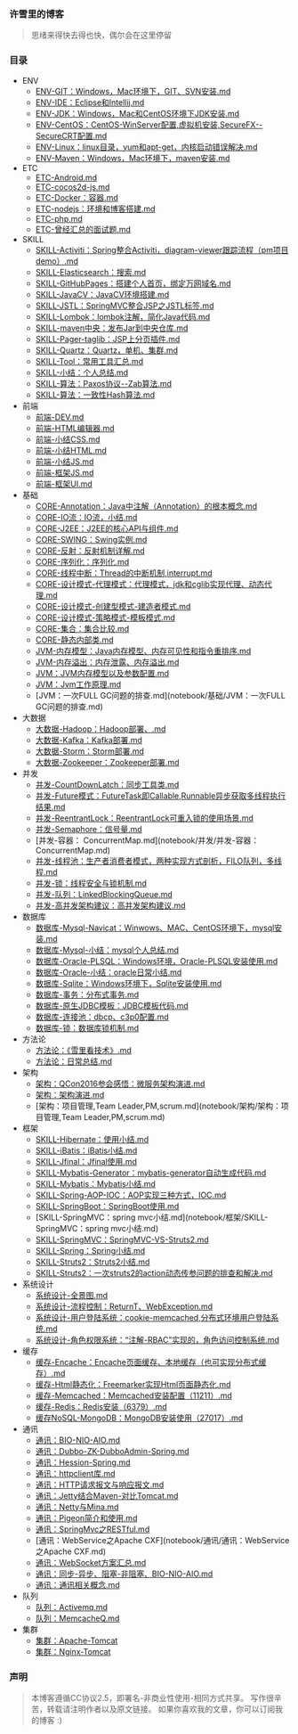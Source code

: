 ### 许雪里的博客
>思绪来得快去得也快，偶尔会在这里停留


### 目录

- ENV
    - [ENV-GIT：Windows，Mac环境下，GIT、SVN安装.md](notebook/ENV/ENV-GIT：Windows，Mac环境下，GIT、SVN安装.md)
    - [ENV-IDE：Eclipse和Intellij.md](notebook/ENV/ENV-IDE：Eclipse和Intellij.md)
    - [ENV-JDK：Windows，Mac和CentOS环境下JDK安装.md](notebook/ENV/ENV-JDK：Windows，Mac和CentOS环境下JDK安装.md)
    - [ENV-CentOS：CentOS-WinServer配置,虚拟机安装,SecureFX--SecureCRT配置.md](notebook/ENV/ENV-CentOS：CentOS-WinServer配置,虚拟机安装,SecureFX--SecureCRT配置.md)
    - [ENV-Linux：linux目录，yum和apt-get，内核启动错误解决.md](notebook/ENV/ENV-Linux：linux目录，yum和apt-get，内核启动错误解决.md)
    - [ENV-Maven：Windows，Mac环境下，maven安装.md](notebook/ENV/ENV-Maven：Windows，Mac环境下，maven安装.md)
- ETC
    - [ETC-Android.md](notebook/ETC/ETC-Android.md)
    - [ETC-cocos2d-js.md](notebook/ETC/ETC-cocos2d-js.md)
    - [ETC-Docker：容器.md](notebook/ETC/ETC-Docker：容器.md)
    - [ETC-nodejs：环境和博客搭建.md](notebook/ETC/ETC-nodejs：环境和博客搭建.md)
    - [ETC-php.md](notebook/ETC/ETC-php.md)
    - [ETC-曾经汇总的面试题.md](notebook/ETC/ETC-曾经汇总的面试题.md)
- SKILL
    - [SKILL-Activiti：Spring整合Activiti，diagram-viewer跟踪流程（pm项目demo）.md](notebook/SKILL/SKILL-Activiti：Spring整合Activiti，diagram-viewer跟踪流程（pm项目demo）.md)
    - [SKILL-Elasticsearch：搜索.md](notebook/SKILL/SKILL-Elasticsearch：搜索.md)
    - [SKILL-GitHubPages：搭建个人首页，绑定万网域名.md](notebook/SKILL/SKILL-GitHubPages：搭建个人首页，绑定万网域名.md)
    - [SKILL-JavaCV：JavaCV环境搭建.md](notebook/SKILL/SKILL-JavaCV：JavaCV环境搭建.md)
    - [SKILL-JSTL：SpringMVC整合JSP之JSTL标签.md](notebook/SKILL/SKILL-JSTL：SpringMVC整合JSP之JSTL标签.md)
    - [SKILL-Lombok：lombok注解，简化Java代码.md](notebook/SKILL/SKILL-Lombok：lombok注解，简化Java代码.md)
    - [SKILL-maven中央：发布Jar到中央仓库.md](notebook/SKILL/SKILL-maven中央：发布Jar到中央仓库.md)
    - [SKILL-Pager-taglib：JSP上分页插件.md](notebook/SKILL/SKILL-Pager-taglib：JSP上分页插件.md)
    - [SKILL-Quartz：Quartz，单机、集群.md](notebook/SKILL/SKILL-Quartz：Quartz，单机、集群.md)
    - [SKILL-Tool：常用工具汇总.md](notebook/SKILL/SKILL-Tool：常用工具汇总.md)
    - [SKILL-小结：个人总结.md](notebook/SKILL/SKILL-小结：个人总结.md)
    - [SKILL-算法：Paxos协议--Zab算法.md](notebook/SKILL/SKILL-算法：Paxos协议--Zab算法.md)
    - [SKILL-算法：一致性Hash算法.md](notebook/SKILL/SKILL-算法：一致性Hash算法.md)
- 前端
    - [前端-DEV.md](notebook/前端/前端-DEV.md)
    - [前端-HTML编辑器.md](notebook/前端/前端-HTML编辑器.md)
    - [前端-小结CSS.md](notebook/前端/前端-小结CSS.md)
    - [前端-小结HTML.md](notebook/前端/前端-小结HTML.md)
    - [前端-小结JS.md](notebook/前端/前端-小结JS.md)
    - [前端-框架JS.md](notebook/前端/前端-框架JS.md)
    - [前端-框架UI.md](notebook/前端/前端-框架UI.md)
- 基础
    - [CORE-Annotation：Java中注解（Annotation）的根本概念.md](notebook/基础/CORE-Annotation：Java中注解（Annotation）的根本概念.md)
    - [CORE-IO流：IO流，小结.md](notebook/基础/CORE-IO流：IO流，小结.md)
    - [CORE-J2EE：J2EE的核心API与组件.md](notebook/基础/CORE-J2EE：J2EE的核心API与组件.md)
    - [CORE-SWING：Swing实例.md](notebook/基础/CORE-SWING：Swing实例.md)
    - [CORE-反射：反射机制详解.md](notebook/基础/CORE-反射：反射机制详解.md)
    - [CORE-序列化：序列化.md](notebook/基础/CORE-序列化：序列化.md)
    - [CORE-线程中断：Thread的中断机制,interrupt.md](notebook/基础/CORE-线程中断：Thread的中断机制,interrupt.md)
    - [CORE-设计模式-代理模式：代理模式，jdk和cglib实现代理、动态代理.md](notebook/基础/CORE-设计模式-代理模式：代理模式，jdk和cglib实现代理、动态代理.md)
    - [CORE-设计模式-创建型模式-建造者模式.md](notebook/基础/CORE-设计模式-创建型模式-建造者模式.md)
    - [CORE-设计模式-策略模式-模板模式.md](notebook/基础/CORE-设计模式-策略模式-模板模式.md)
    - [CORE-集合：集合比较.md](notebook/基础/CORE-集合：集合比较.md)
    - [CORE-静态内部类.md](notebook/基础/CORE-静态内部类.md)
    - [JVM-内存模型：Java内存模型、内存可见性和指令重排序.md](notebook/基础/JVM-内存模型：Java内存模型、内存可见性和指令重排序.md)
    - [JVM-内存溢出：内存泄露、内存溢出.md](notebook/基础/JVM-内存溢出：内存泄露、内存溢出.md)
    - [JVM：JVM内存模型以及参数配置.md](notebook/基础/JVM：JVM内存模型以及参数配置.md)
    - [JVM：Jvm工作原理.md](notebook/基础/JVM：Jvm工作原理.md)
    - [JVM：一次FULL GC问题的排查.md](notebook/基础/JVM：一次FULL GC问题的排查.md)
- 大数据
    - [大数据-Hadoop：Hadoop部署、.md](notebook/大数据/大数据-Hadoop：Hadoop部署、.md)
    - [大数据-Kafka：Kafka部署.md](notebook/大数据/大数据-Kafka：Kafka部署.md)
    - [大数据-Storm：Storm部署.md](notebook/大数据/大数据-Storm：Storm部署.md)
    - [大数据-Zookeeper：Zookeeper部署.md](notebook/大数据/大数据-Zookeeper：Zookeeper部署.md)
- 并发
    - [并发-CountDownLatch：同步工具类.md](notebook/并发/并发-CountDownLatch：同步工具类.md)
    - [并发-Future模式：FutureTask即Callable,Runnable异步获取多线程执行结果.md](notebook/并发/并发-Future模式：FutureTask即Callable,Runnable异步获取多线程执行结果.md)
    - [并发-ReentrantLock：ReentrantLock可重入锁的使用场景.md](notebook/并发/并发-ReentrantLock：ReentrantLock可重入锁的使用场景.md)
    - [并发-Semaphore：信号量.md](notebook/并发/并发-Semaphore：信号量.md)
    - [并发-容器： ConcurrentMap.md](notebook/并发/并发-容器： ConcurrentMap.md)
    - [并发-线程池：生产者消费者模式，两种实现方式剖析，FILO队列，多线程.md](notebook/并发/并发-线程池：生产者消费者模式，两种实现方式剖析，FILO队列，多线程.md)
    - [并发-锁：线程安全与锁机制.md](notebook/并发/并发-锁：线程安全与锁机制.md)
    - [并发-队列：LinkedBlockingQueue.md](notebook/并发/并发-队列：LinkedBlockingQueue.md)
    - [并发-高并发架构建议：高并发架构建议.md](notebook/并发/并发-高并发架构建议：高并发架构建议.md)
- 数据库
    - [数据库-Mysql-Navicat：Winwows、MAC、CentOS环境下，mysql安装.md](notebook/数据库/数据库-Mysql-Navicat：Winwows、MAC、CentOS环境下，mysql安装.md)
    - [数据库-Mysql-小结：mysql个人总结.md](notebook/数据库/数据库-Mysql-小结：mysql个人总结.md)
    - [数据库-Oracle-PLSQL：Windows环境，Oracle-PLSQL安装使用.md](notebook/数据库/数据库-Oracle-PLSQL：Windows环境，Oracle-PLSQL安装使用.md)
    - [数据库-Oracle-小结：oracle日常小结.md](notebook/数据库/数据库-Oracle-小结：oracle日常小结.md)
    - [数据库-Sqlite：Windows环境下，Sqlite安装使用.md](notebook/数据库/数据库-Sqlite：Windows环境下，Sqlite安装使用.md)
    - [数据库-事务：分布式事务.md](notebook/数据库/数据库-事务：分布式事务.md)
    - [数据库-原生JDBC模板：JDBC模板代码.md](notebook/数据库/数据库-原生JDBC模板：JDBC模板代码.md)
    - [数据库-连接池：dbcp、c3p0配置.md](notebook/数据库/数据库-连接池：dbcp、c3p0配置.md)
    - [数据库-锁：数据库锁机制.md](notebook/数据库/数据库-锁：数据库锁机制.md)
- 方法论
    - [方法论：《雪里看技术》.md](notebook/方法论/方法论：《雪里看技术》.md)
    - [方法论：日常总结.md](notebook/方法论/方法论：日常总结.md)
- 架构
    - [架构：QCon2016参会感悟：微服务架构演进.md](notebook/架构/架构：QCon2016参会感悟：微服务架构演进.md)
    - [架构：架构演进.md](notebook/架构/架构：架构演进.md)
    - [架构：项目管理,Team Leader,PM,scrum.md](notebook/架构/架构：项目管理,Team Leader,PM,scrum.md)
- 框架
    - [SKILL-Hibernate：使用小结.md](notebook/框架/SKILL-Hibernate：使用小结.md)
    - [SKILL-iBatis：iBatis小结.md](notebook/框架/SKILL-iBatis：iBatis小结.md)
    - [SKILL-Jfinal：Jfinal使用.md](notebook/框架/SKILL-Jfinal：Jfinal使用.md)
    - [SKILL-Mybatis-Generator：mybatis-generator自动生成代码.md](notebook/框架/SKILL-Mybatis-Generator：mybatis-generator自动生成代码.md)
    - [SKILL-Mybatis：Mybatis小结.md](notebook/框架/SKILL-Mybatis：Mybatis小结.md)
    - [SKILL-Spring-AOP-IOC：AOP实现三种方式，IOC.md](notebook/框架/SKILL-Spring-AOP-IOC：AOP实现三种方式，IOC.md)
    - [SKILL-SpringBoot：SpringBoot使用.md](notebook/框架/SKILL-SpringBoot：SpringBoot使用.md)
    - [SKILL-SpringMVC：spring mvc小结.md](notebook/框架/SKILL-SpringMVC：spring mvc小结.md)
    - [SKILL-SpringMVC：SpringMVC-VS-Struts2.md](notebook/框架/SKILL-SpringMVC：SpringMVC-VS-Struts2.md)
    - [SKILL-Spring：Spring小结.md](notebook/框架/SKILL-Spring：Spring小结.md)
    - [SKILL-Struts2：Struts2小结.md](notebook/框架/SKILL-Struts2：Struts2小结.md)
    - [SKILL-Struts2：一次struts2的action动态传参问题的排查和解决.md](notebook/框架/SKILL-Struts2：一次struts2的action动态传参问题的排查和解决.md)
- 系统设计
    - [系统设计-全景图.md](notebook/系统设计/系统设计-全景图.md)
    - [系统设计-流程控制：ReturnT、WebException.md](notebook/系统设计/系统设计-流程控制：ReturnT、WebException.md)
    - [系统设计-用户登陆系统：cookie-memcached,分布式环境用户登陆系统.md](notebook/系统设计/系统设计-用户登陆系统：cookie-memcached,分布式环境用户登陆系统.md)
    - [系统设计-角色权限系统：“注解-RBAC”实现的，角色访问控制系统.md](notebook/系统设计/系统设计-角色权限系统：“注解-RBAC”实现的，角色访问控制系统.md)
- 缓存
    - [缓存-Encache：Encache页面缓存、本地缓存（也可实现分布式缓存）.md](notebook/缓存/缓存-Encache：Encache页面缓存、本地缓存（也可实现分布式缓存）.md)
    - [缓存-Html静态化：Freemarker实现Html页面静态化.md](notebook/缓存/缓存-Html静态化：Freemarker实现Html页面静态化.md)
    - [缓存-Memcached：Memcached安装配置（11211）.md](notebook/缓存/缓存-Memcached：Memcached安装配置（11211）.md)
    - [缓存-Redis：Redis安装（6379）.md](notebook/缓存/缓存-Redis：Redis安装（6379）.md)
    - [缓存NoSQL-MongoDB：MongoDB安装使用（27017）.md](notebook/缓存/缓存NoSQL-MongoDB：MongoDB安装使用（27017）.md)
- 通讯
    - [通讯：BIO-NIO-AIO.md](notebook/通讯/通讯：BIO-NIO-AIO.md)
    - [通讯：Dubbo-ZK-DubboAdmin-Spring.md](notebook/通讯/通讯：Dubbo-ZK-DubboAdmin-Spring.md)
    - [通讯：Hession-Spring.md](notebook/通讯/通讯：Hession-Spring.md)
    - [通讯：httpclient库.md](notebook/通讯/通讯：httpclient库.md)
    - [通讯：HTTP请求报文与响应报文.md](notebook/通讯/通讯：HTTP请求报文与响应报文.md)
    - [通讯：Jetty结合Maven-对比Tomcat.md](notebook/通讯/通讯：Jetty结合Maven-对比Tomcat.md)
    - [通讯：Netty与Mina.md](notebook/通讯/通讯：Netty与Mina.md)
    - [通讯：Pigeon简介和使用.md](notebook/通讯/通讯：Pigeon简介和使用.md)
    - [通讯：SpringMvc之RESTful.md](notebook/通讯/通讯：SpringMvc之RESTful.md)
    - [通讯：WebService之Apache CXF](notebook/通讯/通讯：WebService之Apache CXF.md)
    - [通讯：WebSocket方案汇总.md](notebook/通讯/通讯：WebSocket方案汇总.md)
    - [通讯：同步-异步、阻塞-非阻塞、BIO-NIO-AIO.md](notebook/通讯/通讯：同步-异步、阻塞-非阻塞、BIO-NIO-AIO.md)
    - [通讯：通讯相关概念.md](notebook/通讯/通讯：通讯相关概念.md)
- 队列
    - [队列：Activemq.md](notebook/队列/队列：Activemq.md)
    - [队列：MemcacheQ.md](notebook/队列/队列：MemcacheQ.md)
- 集群
    - [集群：Apache-Tomcat](notebook/集群/集群：Apache-Tomcat.md)
    - [集群：Nginx-Tomcat](notebook/集群/集群：Nginx-Tomcat.md)


### 声明
> 本博客遵循CC协议2.5，即署名-非商业性使用-相同方式共享。
  写作很辛苦，转载请注明作者以及原文链接。
  如果你喜欢我的文章，你可以订阅我的博客 :)
  